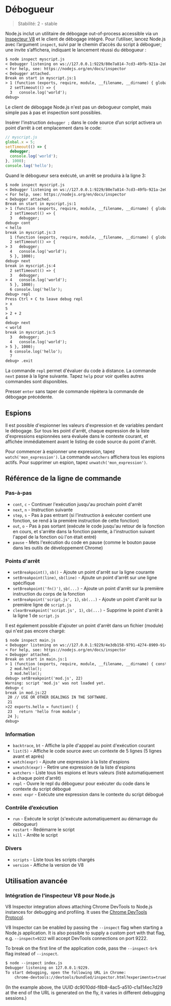 # Débogueur

<!--introduced_in=v0.9.12-->

> Stabilité: 2 - stable

<!-- type=misc -->

Node.js inclut un utilitaire de débogage out-of-process accessible via un [Inspecteur V8](#debugger_v8_inspector_integration_for_node_js) et le client de débogage intégré. Pour l’utiliser, lancez Node.js avec l’argument `inspect`, suivi par le chemin d’accès du script à déboguer; une invite s’affichera, indiquant le lancement réussi du débogueur :

```txt
$ node inspect myscript.js
< Debugger listening on ws://127.0.0.1:9229/80e7a814-7cd3-49fb-921a-2e02228cd5ba
< For help, see: https://nodejs.org/en/docs/inspector
< Debugger attached.
Break on start in myscript.js:1
> 1 (function (exports, require, module, __filename, __dirname) { global.x = 5;
  2 setTimeout(() => {
  3   console.log('world');
debug>
```

Le client de débogage Node.js n'est pas un debogueur complet, mais simple pas à pas et inspection sont possibles.

Insérer l'instruction `debugger ;` dans le code source d’un script activera un point d’arrêt à cet emplacement dans le code:

<!-- eslint-disable no-debugger -->

```js
// myscript.js
global.x = 5;
setTimeout(() => {
  debugger;
  console.log('world');
}, 1000);
console.log('hello');
```

Quand le débogueur sera exécuté, un arrêt se produira à la ligne 3:

```txt
$ node inspect myscript.js
< Debugger listening on ws://127.0.0.1:9229/80e7a814-7cd3-49fb-921a-2e02228cd5ba
< For help, see: https://nodejs.org/en/docs/inspector
< Debugger attached.
Break on start in myscript.js:1
> 1 (function (exports, require, module, __filename, __dirname) { global.x = 5;
  2 setTimeout(() => {
  3   debugger;
debug> cont
< hello
break in myscript.js:3
  1 (function (exports, require, module, __filename, __dirname) { global.x = 5;
  2 setTimeout(() => {
> 3   debugger;
  4   console.log('world');
  5 }, 1000);
debug> next
break in myscript.js:4
  2 setTimeout(() => {
  3   debugger;
> 4   console.log('world');
  5 }, 1000);
  6 console.log('hello');
debug> repl
Press Ctrl + C to leave debug repl
> x
5
> 2 + 2
4
debug> next
< world
break in myscript.js:5
  3   debugger;
  4   console.log('world');
> 5 }, 1000);
  6 console.log('hello');
  7
debug> .exit
```

La commande `repl` permet d'évaluer du code à distance. La commande `next` passe à la ligne suivante. Tapez `help` pour voir quelles autres commandes sont disponibles.

Presser `enter` sans taper de commande répètera la commande de débogage précédente.

## Espions

Il est possible d'espionner les valeurs d'expression et de variables pendant le débogage. Sur tous les point d'arrêt, chaque expression de la liste d'expressions espionnées sera évaluée dans le contexte courant, et affichée immédiatement avant le listing de code source du point d'arrêt.

Pour commencer à espionner une expression, tapez `watch('mon_expression')`. La commande `watchers` affichera tous les espions actifs. Pour supprimer un espion, tapez `unwatch('mon_expression')`.

## Référence de la ligne de commande

### Pas-à-pas

* `cont`, `c` - Continuer l'exécution jusqu'au prochain point d'arrêt
* `next`, `n` - Instruction suivante
* `step`, `s` - Pas à pas entrant (si l'instruction à exécuter contient une fonction, se rend à la première instruction de cette fonction)
* `out`, `o` - Pas à pas sortant (exécute le code jusqu'au retour de la fonction en cours, et s'arrête dans la fonction parente, à l'instruction suivant l'appel de la fonction où l'on était entré)
* `pause` - Mets l'exécution du code en pause (comme le bouton pause dans les outils de développement Chrome)

### Points d'arrêt

* `setBreakpoint()`, `sb()` - Ajoute un point d'arrêt sur la ligne courante
* `setBreakpoint(line)`, `sb(line)` - Ajoute un point d'arrêt sur une ligne spécifique
* `setBreakpoint('fn()')`, `sb(...)` - Ajoute un point d'arrêt sur la première instruction du corps de la fonction
* `setBreakpoint('script.js', 1)`, `sb(...)` - Ajoute un point d'arrêt sur la première ligne de `script.js`
* `clearBreakpoint('script.js', 1)`, `cb(...)` - Supprime le point d'arrêt à la ligne 1 de `script.js`

Il est également possible d'ajouter un point d'arrêt dans un fichier (module) qui n'est pas encore chargé:

```txt
$ node inspect main.js
< Debugger listening on ws://127.0.0.1:9229/4e3db158-9791-4274-8909-914f7facf3bd
< For help, see: https://nodejs.org/en/docs/inspector
< Debugger attached.
Break on start in main.js:1
> 1 (function (exports, require, module, __filename, __dirname) { const mod = require('./mod.js');
  2 mod.hello();
  3 mod.hello();
debug> setBreakpoint('mod.js', 22)
Warning: script 'mod.js' was not loaded yet.
debug> c
break in mod.js:22
 20 // USE OR OTHER DEALINGS IN THE SOFTWARE.
 21
>22 exports.hello = function() {
 23   return 'hello from module';
 24 };
debug>
```

### Information

* `backtrace`, `bt` - Affiche la pile d'apppel au point d'exécution courant
* `list(5)` - Affiche le code source avec un contexte de 5 lignes (5 lignes avant et après)
* `watch(expr)` - Ajoute une expression à la liste d'espions
* `unwatch(expr)` - Retire une expression de la liste d'espions
* `watchers` - Liste tous les espions et leurs valeurs (listé automatiquement à chaque point d'arrêt)
* `repl` - Ouvre le repl du débogueur pour exécuter du code dans le contexte du script débogué
* `exec expr` - Exécute une expression dans le contexte du script débogué

### Contrôle d’exécution

* `run` - Exécute le script (s'exécute automatiquement au démarrage du débogueur)
* `restart` - Redémarre le script
* `kill` - Arrête le script

### Divers

* `scripts` - Liste tous les scripts chargés
* `version` - Affiche la version de V8

## Utilisation avancée

### Intégration de l'inspecteur V8 pour Node.js

V8 Inspector integration allows attaching Chrome DevTools to Node.js instances for debugging and profiling. It uses the [Chrome DevTools Protocol](https://chromedevtools.github.io/devtools-protocol/).

V8 Inspector can be enabled by passing the `--inspect` flag when starting a Node.js application. It is also possible to supply a custom port with that flag, e.g. `--inspect=9222` will accept DevTools connections on port 9222.

To break on the first line of the application code, pass the `--inspect-brk` flag instead of `--inspect`.

```txt
$ node --inspect index.js
Debugger listening on 127.0.0.1:9229.
To start debugging, open the following URL in Chrome:
    chrome-devtools://devtools/bundled/inspector.html?experiments=true&v8only=true&ws=127.0.0.1:9229/dc9010dd-f8b8-4ac5-a510-c1a114ec7d29
```

(In the example above, the UUID dc9010dd-f8b8-4ac5-a510-c1a114ec7d29 at the end of the URL is generated on the fly, it varies in different debugging sessions.)